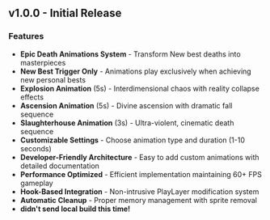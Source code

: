 ## v1.0.0 - Initial Release
### Features
-  **Epic Death Animations System** - Transform New best deaths into masterpieces
-  **New Best Trigger Only** - Animations play exclusively when achieving new personal bests
-  **Explosion Animation** (5s) - Interdimensional chaos with reality collapse effects
-  **Ascension Animation** (5s) - Divine ascension with dramatic fall sequence
-  **Slaughterhouse Animation** (3s) - Ultra-violent, cinematic death sequence
-  **Customizable Settings** - Choose animation type and duration (1-10 seconds)
-  **Developer-Friendly Architecture** - Easy to add custom animations with detailed documentation
-  **Performance Optimized** - Efficient implementation maintaining 60+ FPS gameplay
-  **Hook-Based Integration** - Non-intrusive PlayLayer modification system
-  **Automatic Cleanup** - Proper memory management with sprite removal
-  **didn't send local build this time!**
